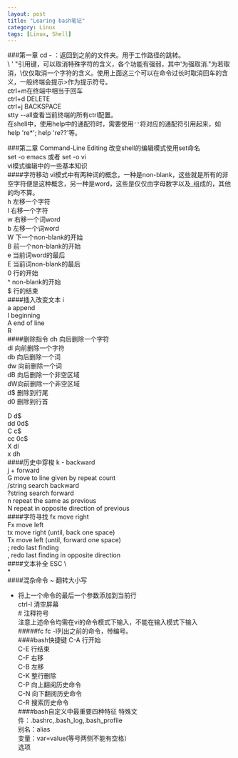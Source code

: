 ```yaml
---
layout: post
title: "Learing bash笔记"
category: Linux
tags: [Linux, Shell]
---
```

###第一章
cd - ：返回到之前的文件夹。用于工作路径的跳转。  
\ ' "引用键，可以取消特殊字符的含义，各个功能有强弱，其中'为强取消."为若取消，\仅仅取消一个字符的含义。使用上面这三个可以在命令过长时取消回车的含义，一般终端会提示>作为提示符号。  
ctrl+m在终端中相当于回车  
ctrl+d DELETE  
ctrl+j BACKSPACE  
stty --all查看当前终端的所有ctrl配置。  
在shell中，使用help中的通配符时，需要使用`''`将对应的通配符引用起来，如help 're*'; help 're??'等。  
<!--more-->
###第二章 Command-Line Editing
改变shell的编辑模式使用set命名  
set -o emacs 或者 set -o vi  
vi模式编辑中的一些基本知识  
####字符移动
vi模式中有两种词的概念，一种是non-blank，这些就是所有的非空字符便是这种概念，另一种是word，这些是仅仅由字母数字以及_组成的，其他的均不算。  
h 左移一个字符  
l 右移一个字符  
w 右移一个词word  
b 左移一个词word  
W 下一个non-blank的开始  
B 前一个non-blank的开始  
e 当前词word的最后  
E 当前词non-blank的最后  
0 行的开始  
^ non-blank的开始  
$ 行的结束  
####插入改变文本
i  
a append  
I beginning  
A end of line  
R  
####删除指令
dh 向后删除一个字符  
dl 向前删除一个字符  
db 向后删除一个词  
dw 向前删除一个词  
dB 向后删除一个非空区域  
dW向前删除一个非空区域  
d$ 删除到行尾  
d0 删除到行首  

D d$  
dd 0d$  
C c$  
cc 0c$  
X dl  
x dh  
####历史中穿梭
k - backward  
j + forward  
G   move to line given by repeat count  
/string search backward  
?string search forward  
n       repeat the same as previous  
N       repeat in opposite direction of previous  
####字符寻找
fx move right   
Fx move left  
tx move right (until, back one space)  
Tx move left (until, forward one space)  
; redo last finding  
, redo last finding in opposite direction  
####文本补全
ESC \  
*  
####混杂命令
~ 翻转大小写  
- 将上一个命令的最后一个参数添加到当前行  
ctrl-l 清空屏幕  
\# 注释符号  
注意上述命令均需在vi的命令模式下输入，不能在输入模式下输入  
#####fc
fc -l列出之前的命令，带编号。  
####bash快捷键
C-A 行开始  
C-E 行结束  
C-F 右移  
C-B 左移  
C-K 整行删除  
C-P 向上翻阅历史命令  
C-N 向下翻阅历史命令  
C-R 搜索历史命令  
####bash自定义中最重要四种特征
特殊文件：.bashrc,.bash_log,.bash_profile  
别名：alias  
变量：var=value(等号两侧不能有空格）  
选项  
